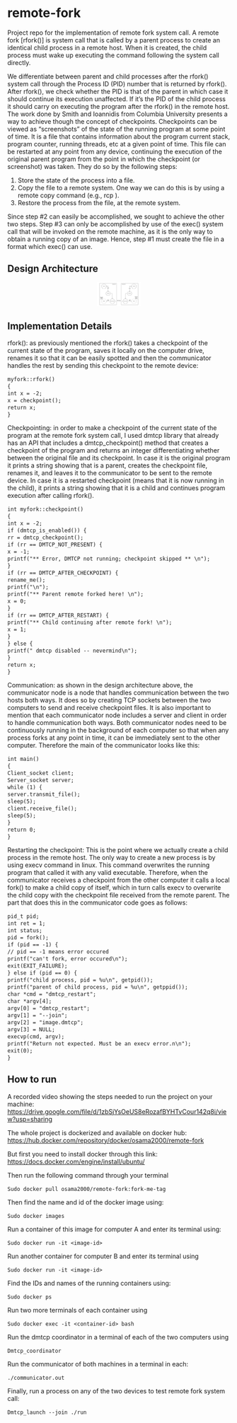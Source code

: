 # remote-fork
Project repo for the implementation of remote fork system call. A remote fork [rfork()] is system call that is called by a parent process to create an identical child process in a remote host. When it is created, the child process must wake up executing the command following the system call directly.

We differentiate between parent and child processes after the rfork() system call through the Process ID (PID) number that is returned by rfork(). After rfork(), we check whether the PID is that of the parent in which case it should continue its execution unaffected. If it’s the PID of the child process it should carry on executing the program after the rfork() in the remote host. The work done by Smith and Ioannidis from Columbia University presents a way to achieve though the concept of checkpoints. Checkpoints can be viewed as “screenshots” of the state of the running program at some point of time. It is a file that contains information about the program current stack, program counter, running threads, etc at a given point of time. This file can be restarted at any point from any device, continuing the execution of the original parent program from the point in which the checkpoint (or screenshot) was taken. They do so by the following steps:

1. Store the state of the process into a file.
2. Copy the file to a remote system. One way we can do this is by using a remote copy command (e.g., rcp ). 
3. Restore the process from the file, at the remote system. 

Since step #2 can easily be accomplished, we sought to achieve the other two steps. Step #3 can only be accomplished by use of the exec() system call that will be invoked on the remote machine, as it is the only way to obtain a running copy of an image. Hence, step #1 must create the file in a format which exec() can use.

## Design Architecture
<p align="center">
<img src="Architecture.png" width=20% height=20%>
</p>

## Implementation Details
rfork(): as previously mentioned the rfork() takes a checkpoint of the current state of the program, saves it locally on the computer drive, renames it so that it can be easily spotted and then the communicator handles the rest by sending this checkpoint to the remote device:
```
myfork::rfork()
{
int x = -2;
x = checkpoint();
return x;
}
```

Checkpointing: in order to make a checkpoint of the current state of the program at the remote fork system call, I used dmtcp library that already has an API that includes a dmtcp_checkpoint() method that creates a checkpoint of the program and returns an integer differentiating whether between the original file and its checkpoint. In case it is the original program it prints a string showing that is a parent, creates the checkpoint file, renames it, and leaves it to the communicator to be sent to the remote device. In case it is a restarted checkpoint (means that it is now running in the child), it prints a string showing that it is a child and continues program execution after calling rfork().


```
int myfork::checkpoint()
{
int x = -2;
if (dmtcp_is_enabled()) {
rr = dmtcp_checkpoint();
if (rr == DMTCP_NOT_PRESENT) {
x = -1;
printf("** Error, DMTCP not running; checkpoint skipped ** \n");
}
if (rr == DMTCP_AFTER_CHECKPOINT) {
rename_me();
printf("\n");
printf("** Parent remote forked here! \n");
x = 0;
}
if (rr == DMTCP_AFTER_RESTART) {
printf("** Child continuing after remote fork! \n");
x = 1;
}
} else {
printf(" dmtcp disabled -- nevermind\n");
}
return x;
}
```

Communication: as shown in the design architecture above, the communicator node is a node that handles communication between the two hosts both ways. It does so by creating TCP sockets between the two computers to send and receive checkpoint files. It is also important to mention that each communicator node includes a server and client in order to handle communication both ways. Both communicator nodes need to be continuously running in the background of each computer so that when any process forks at any point in time, it can be immediately sent to the other computer. Therefore the main of the communicator looks like this:

```
int main()
{
Client_socket client;
Server_socket server;
while (1) {
server.transmit_file();
sleep(5);
client.receive_file();
sleep(5);
}
return 0;
}
```

Restarting the checkpoint: This is the point where we actually create a child process in the remote host. The only way to create a new process is by using execv command in linux. This command overwrites the running program that called it with any valid executable. Therefore, when the communicator receives a checkpoint from the other computer it calls a local fork() to make a child copy of itself, which in turn calls execv to overwrite the child copy with the checkpoint file received from the remote parent. The part that does this in the communicator code goes as follows:

```
pid_t pid;
int ret = 1;
int status;
pid = fork();
if (pid == -1) {
// pid == -1 means error occured
printf("can't fork, error occured\n");
exit(EXIT_FAILURE);
} else if (pid == 0) {
printf("child process, pid = %u\n", getpid());
printf("parent of child process, pid = %u\n", getppid());
char *cmd = "dmtcp_restart";
char *argv[4];
argv[0] = "dmtcp_restart";
argv[1] = "--join";
argv[2] = "image.dmtcp";
argv[3] = NULL;
execvp(cmd, argv);
printf("Return not expected. Must be an execv error.n\n");
exit(0);
}
```

## How to run

A recorded video showing the steps needed to run the project on your machine:
https://drive.google.com/file/d/1zbSjYsOeUS8eRozafBYHTvCour142q8i/view?usp=sharing

The whole project is dockerized and available on docker hub:
https://hub.docker.com/repository/docker/osama2000/remote-fork

But first you need to install docker through this link:
https://docs.docker.com/engine/install/ubuntu/

Then run the following command through your terminal
```
Sudo docker pull osama2000/remote-fork:fork-me-tag
```

Then find the name and id of the docker image using:
```
Sudo docker images
```

Run a container of this image for computer A and enter its terminal using:
```
Sudo docker run -it <image-id>
```

Run another container for computer B and enter its terminal using
```
Sudo docker run -it <image-id>
```

Find the IDs and names of the running containers using:
```
Sudo docker ps
```

Run two more terminals of each container using
```
Sudo docker exec -it <container-id> bash
```
  
Run the dmtcp coordinator in a terminal of each of the two computers using
```
Dmtcp_coordinator
```

Run the communicator of both machines in a terminal in each:
```
./communicator.out
```

Finally, run a process on any of the two devices to test remote fork system call:
```
Dmtcp_launch --join ./run
```
